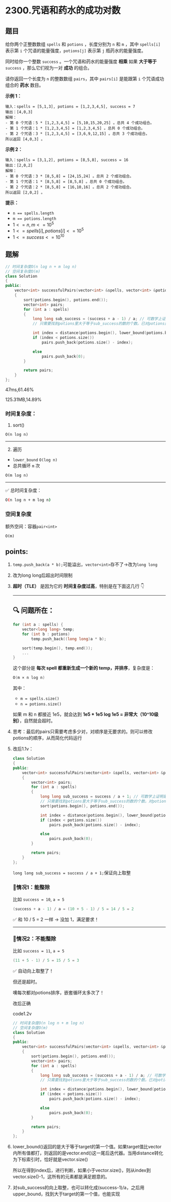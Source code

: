 # 2300.咒语和药水的成功对数



## 题目

给你两个正整数数组 `spells` 和 `potions` ，长度分别为 `n` 和 `m` ，其中 `spells[i]` 表示第 `i` 个咒语的能量强度，`potions[j]` 表示第 `j` 瓶药水的能量强度。

同时给你一个整数 `success` 。一个咒语和药水的能量强度 **相乘** 如果 **大于等于** `success` ，那么它们视为一对 **成功** 的组合。

请你返回一个长度为 `n` 的整数数组 `pairs`，其中 `pairs[i]` 是能跟第 `i` 个咒语成功组合的 **药水** 数目。

 

**示例 1：**

```
输入：spells = [5,1,3], potions = [1,2,3,4,5], success = 7
输出：[4,0,3]
解释：
- 第 0 个咒语：5 * [1,2,3,4,5] = [5,10,15,20,25] 。总共 4 个成功组合。
- 第 1 个咒语：1 * [1,2,3,4,5] = [1,2,3,4,5] 。总共 0 个成功组合。
- 第 2 个咒语：3 * [1,2,3,4,5] = [3,6,9,12,15] 。总共 3 个成功组合。
所以返回 [4,0,3] 。
```

**示例 2：**

```
输入：spells = [3,1,2], potions = [8,5,8], success = 16
输出：[2,0,2]
解释：
- 第 0 个咒语：3 * [8,5,8] = [24,15,24] 。总共 2 个成功组合。
- 第 1 个咒语：1 * [8,5,8] = [8,5,8] 。总共 0 个成功组合。
- 第 2 个咒语：2 * [8,5,8] = [16,10,16] 。总共 2 个成功组合。
所以返回 [2,0,2] 。
```

 

**提示：**

- `n == spells.length`
- `m == potions.length`
- $1 <= n, m <= 10^5$
- $1 <= spells[i], potions[i] <= 10^5$
- $1 <= success <= 10^{10}$



## 题解

```cpp
// 时间复杂度O(n log n + m log n)
// 空间复杂度O(m)
class Solution
{
public:
    vector<int> successfulPairs(vector<int> &spells, vector<int> &potions, long long success)
    {
        sort(potions.begin(), potions.end());
        vector<int> pairs;
        for (int a : spells)
        {
            long long sub_success = (success + a - 1) / a; // 可数学上证明是向上取整，确保乘起来是≥success的
            // 只需要找到potions里大于等于sub_success的数的个数。已对potions排序，二分

            int index = distance(potions.begin(), lower_bound(potions.begin(), potions.end(), sub_success));
            if (index < potions.size())
                pairs.push_back(potions.size() - index);

            else
                pairs.push_back(0);
        }

        return pairs;
    }
};
```

47ms,61.46%

125.31MB,14.89%



### 时间复杂度：

1. sort()

`O(n log n)`

------

2. 遍历

-  `lower_bound`   `O(log n)`
- 总共循环 `m` 次

`O(m log n)`

------

✅ 总时间复杂度：

```bash
O(n log n + m log n)
```



### 空间复杂度

额外空间：容器`pair<int>`

 `O(m)`



## points:

1. `temp.push_back(a * b);`可能溢出，`vector<int>`存不了→改为`long long`

2. 改为long long后超出时间限制

3. **超时（TLE）** 是因为它的 **时间复杂度过高**，特别是在下面这几行 👇

   ------

   ## 🔍 问题所在：

   ```cpp
   for (int a : spells) {
       vector<long long> temp;
       for (int b : potions)
           temp.push_back((long long)a * b);
   
       sort(temp.begin(), temp.end());
       ...
   }
   ```

   这个部分是 **每次 spell 都重新生成一个新的 temp，并排序**，复杂度是：

   ```cpp
   O(m × n log n)
   ```

   其中：

   - `m = spells.size()`
   - `n = potions.size()`

   如果 m 和 n 都接近 1e5，就会达到 **1e5 \* 1e5 log 1e5 = 非常大（10^10级别）**，自然就会超时。

4. 思考：最后的pairs只需要考虑多少对，对顺序是无要求的。则可以修改potions的顺序，从而简化代码运行

5. 改后1.1v：

   ```cpp
   class Solution
   {
   public:
       vector<int> successfulPairs(vector<int> &spells, vector<int> &potions, long long success)
       {
           vector<int> pairs;
           for (int a : spells)
           {
               long long sub_success = success / a + 1; // 可数学上证明是向上取整，确保乘起来是≥success的
               // 只需要找到potions里大于等于sub_success的数的个数。对potions排序后，二分
               sort(potions.begin(), potions.end());
   
               int index = distance(potions.begin(), lower_bound(potions.begin(), potions.end(), sub_success));
               if (index < potions.size())
                   pairs.push_back(potions.size() - index);
   
               else
                   pairs.push_back(0);
           }
   
           return pairs;
       }
   };
   ```

   `long long sub_success = success / a + 1;`保证向上取整

   ### 🔹情况1：能整除

   比如 `success = 10`, `a = 5`

   ```cpp
   (success + a - 1) / a = (10 + 5 - 1) / 5 = 14 / 5 = 2
   ```
   
   ✅ 和 10 / 5 = 2 一样 → 没加 1，满足要求！
   
   ------

   ### 🔹情况2：不能整除

   比如 `success = 11`, `a = 5`

   ```cpp
   (11 + 5 - 1) / 5 = 15 / 5 = 3
   ```

   ✅ 自动向上取整了！
   
   

   但还是超时。

   噢每次都对potions排序，嵌套循环太多次了！

   改后正确

   code1.2v

   ```cpp
   // 时间复杂度O(n log n + m log n)
   // 空间复杂度O(m)
   class Solution
   {
   public:
       vector<int> successfulPairs(vector<int> &spells, vector<int> &potions, long long success)
       {
           sort(potions.begin(), potions.end());
           vector<int> pairs;
           for (int a : spells)
           {
               long long sub_success = (success + a - 1) / a; // 可数学上证明是向上取整，确保乘起来是≥success的
               // 只需要找到potions里大于等于sub_success的数的个数。已对potions排序，二分
   
               int index = distance(potions.begin(), lower_bound(potions.begin(), potions.end(), sub_success));
               if (index < potions.size())
                   pairs.push_back(potions.size() - index);
   
               else
                   pairs.push_back(0);
           }
   
           return pairs;
       }
   };
   ```
   

6. lower_bound()返回的是大于等于target的第一个值。如果target值比vector内所有值都打，则返回的是vector.end()这一尾后迭代器。当用distance转化为下标索引时，恰好就是vector.size()

   所以在得到index后，进行判断，如果小于vector.size()，则从index到vector.size()-1，这所有的元素都是满足题意的。

7. 对sub_success的向上取整，也可以转化成(success-1)/a，之后用upper_bound，找到大于target的第一个值，也能实现